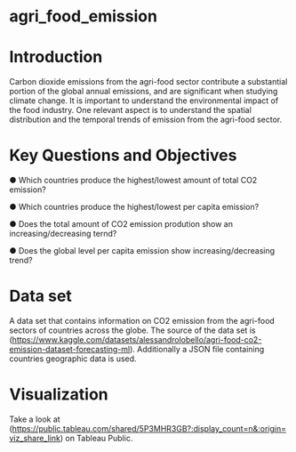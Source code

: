 # agri_food_emission

# Introduction

Carbon dioxide emissions from the agri-food sector contribute a substantial portion of the global annual emissions, and are significant when studying climate change. It is important to understand the environmental impact of the food industry. One relevant aspect is to understand the spatial distribution and the temporal trends of emission from the agri-food sector. 

# Key Questions and Objectives

● Which countries produce the highest/lowest amount of total CO2 emission?

● Which countries produce the highest/lowest per capita emission?

● Does the total amount of CO2 emission prodution show an increasing/decreasing ternd?

● Does the global level per capita emission show increasing/decreasing trend?

# Data set

A data set that contains information on CO2 emission from the agri-food sectors of countries across the globe. The source of the data set is 
(https://www.kaggle.com/datasets/alessandrolobello/agri-food-co2-emission-dataset-forecasting-ml).
Additionally a JSON file containing countries geographic data is used. 

# Visualization
Take a look at (https://public.tableau.com/shared/5P3MHR3GB?:display_count=n&:origin=viz_share_link) on Tableau Public.
